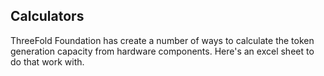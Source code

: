## Calculators

ThreeFold Foundation has create a number of ways to calculate the token generation capacity from hardware components.  Here's an excel sheet to do that work with.

